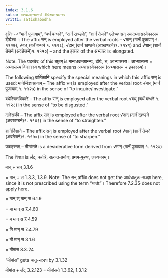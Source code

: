```yaml
---
index: 3.1.6
sutra: मान्बधदान्शान्भ्यो दीर्घश्चाभ्यासस्य
vritti: satishabodha
---
```



वृत्तिः --ः “मानँ पूजायाम्”, “बधँ बन्धने”, “दानँ खण्डने”, “शानँ तेजने” एतेभ्यः सन् स्यादभ्यासस्येकारस्य दीर्घश्च । The affix सन् is employed after the verbal roots – √मान् (मानँ पूजायाम् १. ११२७), √बध् (बधँ बन्धने १. ११२८), √दान् (दानँ खण्डने (अवखण्डने)१. ११४९) and √शान् (शानँ तेजने (अवतेजने)१. ११५०) – and the इकारः of the अभ्यासः is elongated.


Note: The पदच्छेदः of this सूत्रम् is मान्बधदान्शान्भ्यः, दीर्घः, च, आभ्यासस्य। आभ्यासस्य = अभ्यासस्य विकारस्य which here means अभ्यासस्येकारस्य (अभ्यासस्य + इकारस्य)।


The following वार्तिकानि specify the special meanings in which this affix सन् is used:
मानेर्जिज्ञासायाम् – The affix सन् is employed after the verbal root √मान् (मानँ पूजायाम् १. ११२७) in the sense of “to inquire/investigate.”

बधेश्चित्तविकारे – The affix सन् is employed after the verbal root √बध् (बधँ बन्धने १. ११२८) in the sense of “to be disgusted.”

दानेरार्जवे – The affix सन् is employed after the verbal root √दान् (दानँ खण्डने (अवखण्डने)१. ११४९) in the sense of “to straighten.”

शानेर्निशाने – The affix सन् is employed after the verbal root √शान् (शानँ तेजने (अवतेजने)१. ११५०) in the sense of “to sharpen.”


उदाहरणम् – मीमांसते is a desiderative form derived from √मान् (मानँ पूजायाम् १. ११२७)


The विवक्षा is लँट्, कर्तरि, सन्नन्त-प्रयोगः, प्रथम-पुरुषः, एकवचनम्।

मान् + सन् 3.1.6

= मान् + स 1.3.3, 1.3.9. Note: The सन् affix does not get the आर्धधातुक-सञ्ज्ञा here, since it is not prescribed using the term “धातोः”। Therefore 7.2.35 does not apply here.

= मान् स् मान् स 6.1.9

= मा मान् स 7.4.60

= म मान् स 7.4.59

= मि मान् स 7.4.79

= मी मान् स 3.1.6

= मीमांस 8.3.24


“मीमांस” gets धातु-सञ्ज्ञा by 3.1.32


मीमांस + लँट् 3.2.123 = मीमांसते 1.3.62, 1.3.12

